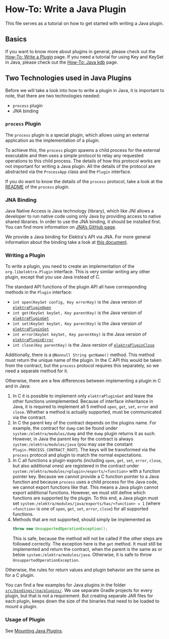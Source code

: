# How-To: Write a Java Plugin

This file serves as a tutorial on how to get started with writing a Java plugin.

## Basics

If you want to know more about plugins in general, please check out the [How-To: Write a Plugin](/doc/tutorials/plugins.md) page.
If you need a tutorial for using Key and KeySet in Java, please check out the [How-To: Java kdb](/doc/tutorials/java-kdb.md) page.

## Two Technologies used in Java Plugins

Before we will take a look into how to write a plugin in Java, it is important to note, that there are two technologies needed:

- `process` plugin
- JNA binding

### `process` Plugin

The `process` plugin is a special plugin, which allows using an external application as the implementation of a plugin.

To achieve this, the `process` plugin spawns a child process for the external executable and then uses a simple protocol to relay any requested operations to this child process.
The details of how this protocol works are not important for writing a Java plugin.
All the details of the protocol are abstracted via the `ProcessApp` class and the `Plugin` interface.

If you do want to know the details of the `process` protocol, take a look at the [README](../../src/plugins/process/README.md) of the `process` plugin.

### JNA Binding

Java Native Access is Java technology (library), which like JNI allows a developer to run native code using only Java by providing access to native shared libraries. In order to use the JNA binding, it should be installed first. You can find more information on [JNA’s GitHub page](https://github.com/java-native-access/jna).

We provide a Java binding for Elektra's API via JNA.
For more general information about the binding take a look at [this document](java-kdb.md).

### Writing a Plugin

To write a plugin, you need to create an implementation of the `org.libelektra.Plugin` interface.
This is very similar writing any other plugin, except that you use Java instead of C.

The standard API functions of the plugin API all have corresponding methods in the `Plugin` interface:

- `int open(KeySet config, Key errorKey)` is the Java version of [`elektraPluginOpen`](https://doc.libelektra.org/api/latest/html/group__plugin.html#ga23c2eb3584e38a4d494eb8f91e5e3d8d)
- `int get(KeySet keySet, Key parentKey)` is the Java version of [`elektraPluginGet`](https://doc.libelektra.org/api/latest/html/group__plugin.html#gacb69f3441c6d84241b4362f958fbe313)
- `int set(KeySet keySet, Key parentKey)` is the Java version of [`elektraPluginSet`](https://doc.libelektra.org/api/latest/html/group__plugin.html#gae65781a1deb34efc79c8cb9d9174842c)
- `int error(KeySet keySet, Key parentKey)` is the Java version of [`elektraPluginError`](https://doc.libelektra.org/api/latest/html/group__plugin.html#gad74b35f558ac7c3262f6069c5c47dc79)
- `int close(Key parentKey)` is the Java version of [`elektraPluginClose`](https://doc.libelektra.org/api/latest/html/group__plugin.html#ga1236aefe5b2baf8b7bf636ba5aa9ea29)

Additionally, there is a `@Nonnull String getName()` method.
This method must return the unique name of the plugin.
In the C API this would be taken from the contract, but the `process` protocol requires this separately, so we need a separate method for it.

Otherwise, there are a few differences between implementing a plugin in C and in Java:

1. In C it is possible to implement only `elektraPluginGet` and leave the other functions unimplemented.
   Because of interface inheritance in Java, it is required to implement all 5 method `open`, `get`, `set`, `error` and `close`.
   Whether a method is actually supported, must be communicated via the contract.
2. In C the parent key of the contract depends on the plugins name.
   For example, the contract for `dump` can be found under `system:/elektra/modules/dump` and the `dump` plugin returns it as such.
   However, in Java the parent key for the contract is always `system:/elektra/modules/java` (you may use the constant `Plugin.PROCESS_CONTRACT_ROOT`).
   The keys will be transformed via the `process` protocol and plugin to match the normal expectations.
3. In C all functions a plugin exports (including `open`, `get`, `set`, `error`, `close`, but also additional ones) are registered in the contract under `system:/elektra/modules/<plugin>/exports/<function>` with a function pointer key.
   Because we cannot provide a C function pointer to a Java function and because `process` uses a child process for the Java code, we cannot export functions like that.
   This means a Java plugin cannot export additional functions.
   However, we must still define which functions are supported by the plugin.
   To this end, a Java plugin must set `system:/elektra/modules/java/exports/has/<function> = 1` (where `<function>` is one of `open`, `get`, `set`, `error`, `close`) for all supported functions.
4. Methods that are not supported, should simply be implemented as
   ```java
   throw new UnsupportedOperationException();
   ```
   This is safe, because the method will not be called if the other steps are followed correctly.
   The exception here is the `get` method.
   It must still be implemented and return the contract, when the parent is the same as or below `system:/elektra/modules/java`.
   Otherwise, it is safe to throw `UnsupportedOperationException`.

Otherwise, the rules for return values and plugin behavior are the same as for a C plugin.

You can find a few examples for Java plugins in the folder [`src/bindings/jna/plugins/`](../../src/bindings/jna/plugins/).
We use separate Gradle projects for every plugin, but that is not a requirement.
But creating separate JAR files for each plugin, keeps down the size of the binaries that need to be loaded to mount a plugin.

### Usage of Plugin

See [Mounting Java Plugins](mount-java.md).
